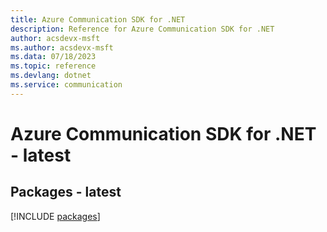 ```yaml
---
title: Azure Communication SDK for .NET
description: Reference for Azure Communication SDK for .NET
author: acsdevx-msft
ms.author: acsdevx-msft
ms.data: 07/18/2023
ms.topic: reference
ms.devlang: dotnet
ms.service: communication
---
```

# Azure Communication SDK for .NET - latest
## Packages - latest
[!INCLUDE [packages](communication-index.md)]